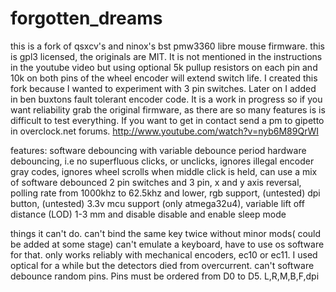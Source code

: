 # forgotten_dreams
this is a fork of qsxcv's and ninox's bst pmw3360 libre mouse firmware. this is gpl3 licensed, the originals are MIT.
It is not mentioned in the instructions in the youtube video but using optional 5k pullup resistors on each pin and 10k
 on both pins of the wheel encoder will extend switch life. I created this fork because I wanted to experiment with 3 pin
 switches. Later on I added in ben buxtons fault tolerant encoder code. It is a work in progress so if you want reliability
grab the original firmware, as there are so many features is is difficult to test everything. If you want to get in contact
send a pm to gipetto in overclock.net forums.
http://www.youtube.com/watch?v=nyb6M89QrWI

features:
software debouncing with variable debounce period
hardware debouncing, i.e no superfluous clicks, or unclicks,
ignores illegal encoder gray codes,
ignores wheel scrolls when middle click is held,
can use a mix of software debounced 2 pin switches and 3 pin,
x and y axis reversal,
polling rate from 1000khz to 62.5khz and lower,
rgb support, (untested)
dpi button, (untested)
3.3v mcu support (only atmega32u4),
variable lift off distance (LOD) 1-3 mm and disable
disable and enable sleep mode

things it can't do.
can't bind the same key twice without minor mods( could be added at some stage)
can't emulate a keyboard, have to use os software for that.
only works reliably with mechanical encoders, ec10 or ec11. I used optical for a while but the detectors died from overcurrent.
can't software debounce random pins. Pins must be ordered from D0 to D5. L,R,M,B,F,dpi
